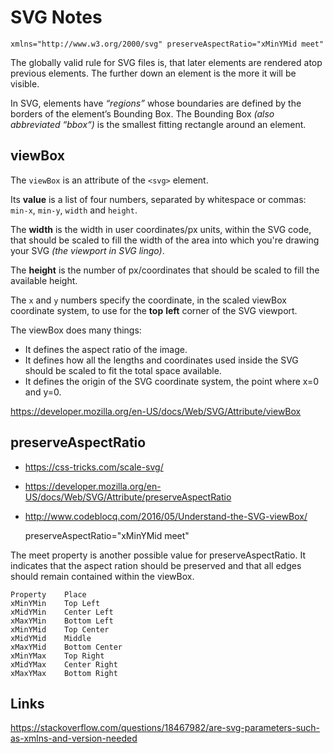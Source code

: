 # SVG Notes

    xmlns="http://www.w3.org/2000/svg" preserveAspectRatio="xMinYMid meet"

The globally valid rule for SVG files is, that later elements are rendered atop previous elements. The further down an element is the more it will be visible.

In SVG, elements have _“regions”_ whose boundaries are defined by the borders of the element’s Bounding Box. The Bounding Box _(also abbreviated “bbox“)_ is the smallest fitting rectangle around an element.

## viewBox

The `viewBox` is an attribute of the `<svg>` element.

Its **value** is a list of four numbers, separated by whitespace or commas: `min-x`, `min-y`, `width` and `height`.

The **width** is the width in user coordinates/px units, within the SVG code, that should be scaled to fill the width of the area into which you're drawing your SVG _(the viewport in SVG lingo)_.

The **height** is the number of px/coordinates that should be scaled to fill the available height.

The `x` and `y` numbers specify the coordinate, in the scaled viewBox coordinate system, to use for the **top** **left** corner of the SVG viewport.

The viewBox does many things:

-   It defines the aspect ratio of the image.
-   It defines how all the lengths and coordinates used inside the SVG should be scaled to fit the total space available.
-   It defines the origin of the SVG coordinate system, the point where x=0 and y=0.

https://developer.mozilla.org/en-US/docs/Web/SVG/Attribute/viewBox

## preserveAspectRatio

-   https://css-tricks.com/scale-svg/
-   https://developer.mozilla.org/en-US/docs/Web/SVG/Attribute/preserveAspectRatio
-   http://www.codeblocq.com/2016/05/Understand-the-SVG-viewBox/

    preserveAspectRatio="xMinYMid meet"

The meet property is another possible value for preserveAspectRatio. It indicates that the aspect ration should be preserved and that all edges should remain contained within the viewBox.

```
Property	Place
xMinYMin	Top Left
xMidYMin	Center Left
xMaxYMin	Bottom Left
xMinYMid	Top Center
xMidYMid	Middle
xMaxYMid	Bottom Center
xMinYMax	Top Right
xMidYMax	Center Right
xMaxYMax	Bottom Right
```

## Links

https://stackoverflow.com/questions/18467982/are-svg-parameters-such-as-xmlns-and-version-needed
